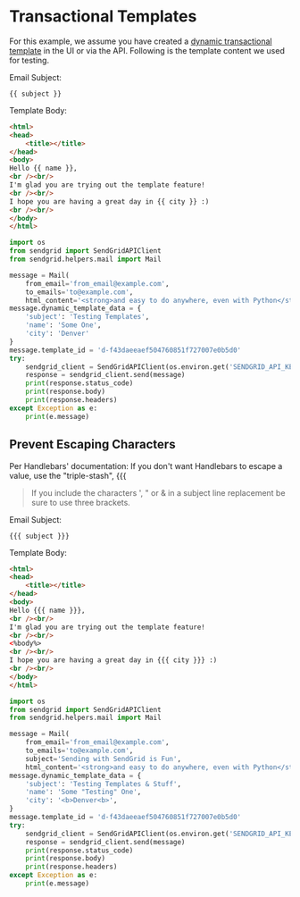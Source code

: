 # Transactional Templates

For this example, we assume you have created a [dynamic transactional template](https://sendgrid.com/docs/ui/sending-email/how-to-send-an-email-with-dynamic-transactional-templates/) in the UI or via the API. Following is the template content we used for testing.

Email Subject:

```text
{{ subject }}
```

Template Body:

```html
<html>
<head>
    <title></title>
</head>
<body>
Hello {{ name }},
<br /><br/>
I'm glad you are trying out the template feature!
<br /><br/>
I hope you are having a great day in {{ city }} :)
<br /><br/>
</body>
</html>
```

```python
import os
from sendgrid import SendGridAPIClient
from sendgrid.helpers.mail import Mail

message = Mail(
    from_email='from_email@example.com',
    to_emails='to@example.com',
    html_content='<strong>and easy to do anywhere, even with Python</strong>')
message.dynamic_template_data = {
    'subject': 'Testing Templates',
    'name': 'Some One',
    'city': 'Denver'
}
message.template_id = 'd-f43daeeaef504760851f727007e0b5d0'
try:
    sendgrid_client = SendGridAPIClient(os.environ.get('SENDGRID_API_KEY'))
    response = sendgrid_client.send(message)
    print(response.status_code)
    print(response.body)
    print(response.headers)
except Exception as e:
    print(e.message)
```

## Prevent Escaping Characters

Per Handlebars' documentation: If you don't want Handlebars to escape a value, use the "triple-stash", {{{

> If you include the characters ', " or & in a subject line replacement be sure to use three brackets.

Email Subject:

```text
{{{ subject }}}
```

Template Body:

```html
<html>
<head>
    <title></title>
</head>
<body>
Hello {{{ name }}},
<br /><br/>
I'm glad you are trying out the template feature!
<br /><br/>
<%body%>
<br /><br/>
I hope you are having a great day in {{{ city }}} :)
<br /><br/>
</body>
</html>
```

```python
import os
from sendgrid import SendGridAPIClient
from sendgrid.helpers.mail import Mail

message = Mail(
    from_email='from_email@example.com',
    to_emails='to@example.com',
    subject='Sending with SendGrid is Fun',
    html_content='<strong>and easy to do anywhere, even with Python</strong>')
message.dynamic_template_data = {
    'subject': 'Testing Templates & Stuff',
    'name': 'Some "Testing" One',
    'city': '<b>Denver<b>',
}
message.template_id = 'd-f43daeeaef504760851f727007e0b5d0'
try:
    sendgrid_client = SendGridAPIClient(os.environ.get('SENDGRID_API_KEY'))
    response = sendgrid_client.send(message)
    print(response.status_code)
    print(response.body)
    print(response.headers)
except Exception as e:
    print(e.message)
```
